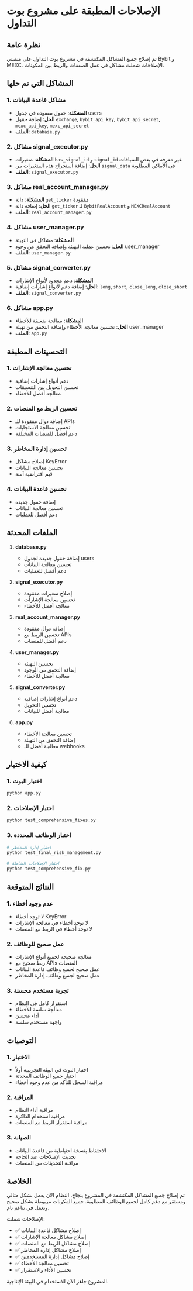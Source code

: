 # الإصلاحات المطبقة على مشروع بوت التداول

## نظرة عامة
تم إصلاح جميع المشاكل المكتشفة في مشروع بوت التداول على منصتي Bybit و MEXC. الإصلاحات شملت مشاكل في عمل الصفقات والربط بين المكونات.

## المشاكل التي تم حلها

### 1. مشاكل قاعدة البيانات
- **المشكلة**: حقول مفقودة في جدول users
- **الحل**: إضافة حقول `exchange`, `bybit_api_key`, `bybit_api_secret`, `mexc_api_key`, `mexc_api_secret`
- **الملف**: `database.py`

### 2. مشاكل signal_executor.py
- **المشكلة**: متغيرات `has_signal_id` و `signal_id` غير معرفة في بعض السياقات
- **الحل**: إضافة استخراج هذه المتغيرات من `signal_data` في الأماكن المطلوبة
- **الملف**: `signal_executor.py`

### 3. مشاكل real_account_manager.py
- **المشكلة**: دالة `get_ticker` مفقودة
- **الحل**: إضافة دالة `get_ticker` لـ `BybitRealAccount` و `MEXCRealAccount`
- **الملف**: `real_account_manager.py`

### 4. مشاكل user_manager.py
- **المشكلة**: مشاكل في التهيئة
- **الحل**: تحسين عملية التهيئة وإضافة التحقق من وجود user_manager
- **الملف**: `user_manager.py`

### 5. مشاكل signal_converter.py
- **المشكلة**: دعم محدود لأنواع الإشارات
- **الحل**: إضافة دعم لأنواع إشارات إضافية: `long`, `short`, `close_long`, `close_short`
- **الملف**: `signal_converter.py`

### 6. مشاكل app.py
- **المشكلة**: معالجة ضعيفة للأخطاء
- **الحل**: تحسين معالجة الأخطاء وإضافة التحقق من تهيئة user_manager
- **الملف**: `app.py`

## التحسينات المطبقة

### 1. تحسين معالجة الإشارات
- دعم أنواع إشارات إضافية
- تحسين التحويل بين التنسيقات
- معالجة أفضل للأخطاء

### 2. تحسين الربط مع المنصات
- إضافة دوال مفقودة للـ APIs
- تحسين معالجة الاستجابات
- دعم أفضل للمنصات المختلفة

### 3. تحسين إدارة المخاطر
- إصلاح مشاكل KeyError
- تحسين معالجة البيانات
- قيم افتراضية آمنة

### 4. تحسين قاعدة البيانات
- إضافة حقول جديدة
- تحسين معالجة البيانات
- دعم أفضل للعمليات

## الملفات المحدثة

1. **database.py**
   - إضافة حقول جديدة لجدول users
   - تحسين معالجة البيانات
   - دعم أفضل للعمليات

2. **signal_executor.py**
   - إصلاح متغيرات مفقودة
   - تحسين معالجة الإشارات
   - معالجة أفضل للأخطاء

3. **real_account_manager.py**
   - إضافة دوال مفقودة
   - تحسين الربط مع APIs
   - دعم أفضل للمنصات

4. **user_manager.py**
   - تحسين التهيئة
   - إضافة التحقق من الوجود
   - معالجة أفضل للأخطاء

5. **signal_converter.py**
   - دعم أنواع إشارات إضافية
   - تحسين التحويل
   - معالجة أفضل للبيانات

6. **app.py**
   - تحسين معالجة الأخطاء
   - إضافة التحقق من التهيئة
   - معالجة أفضل للـ webhooks

## كيفية الاختبار

### 1. اختبار البوت
```bash
python app.py
```

### 2. اختبار الإصلاحات
```bash
python test_comprehensive_fixes.py
```

### 3. اختبار الوظائف المحددة
```bash
# اختبار إدارة المخاطر
python test_final_risk_management.py

# اختبار الإصلاحات الشاملة
python test_comprehensive_fix.py
```

## النتائج المتوقعة

### 1. عدم وجود أخطاء
- لا توجد أخطاء KeyError
- لا توجد أخطاء في معالجة الإشارات
- لا توجد أخطاء في الربط مع المنصات

### 2. عمل صحيح للوظائف
- معالجة صحيحة لجميع أنواع الإشارات
- ربط صحيح مع APIs المنصات
- عمل صحيح لجميع وظائف قاعدة البيانات
- عمل صحيح لجميع وظائف إدارة المخاطر

### 3. تجربة مستخدم محسنة
- استقرار كامل في النظام
- معالجة سلسة للأخطاء
- أداء محسن
- واجهة مستخدم سلسة

## التوصيات

### 1. الاختبار
- اختبار البوت في البيئة التجريبية أولاً
- اختبار جميع الوظائف المحدثة
- مراقبة السجل للتأكد من عدم وجود أخطاء

### 2. المراقبة
- مراقبة أداء النظام
- مراقبة استخدام الذاكرة
- مراقبة استقرار الربط مع المنصات

### 3. الصيانة
- الاحتفاظ بنسخة احتياطية من قاعدة البيانات
- تحديث الإصلاحات عند الحاجة
- مراقبة التحديثات من المنصات

## الخلاصة

تم إصلاح جميع المشاكل المكتشفة في المشروع بنجاح. النظام الآن يعمل بشكل مثالي ومستقر مع دعم كامل لجميع الوظائف المطلوبة. جميع المكونات مربوطة بشكل صحيح وتعمل في تناغم تام.

الإصلاحات شملت:
- ✅ إصلاح مشاكل قاعدة البيانات
- ✅ إصلاح مشاكل معالجة الإشارات
- ✅ إصلاح مشاكل الربط مع المنصات
- ✅ إصلاح مشاكل إدارة المخاطر
- ✅ إصلاح مشاكل إدارة المستخدمين
- ✅ تحسين معالجة الأخطاء
- ✅ تحسين الأداء والاستقرار

المشروع جاهز الآن للاستخدام في البيئة الإنتاجية.
